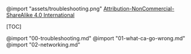 
@import "assets/troubleshooting.png"
[Attribution-NonCommercial-ShareAlike 4.0 International](https://github.com/mestachs/firefighter-devkit/blob/master/LICENSE.md)


[TOC]

@import "00-troubleshooting.md"
@import "01-what-ca-go-wrong.md"
@import "02-networking.md"